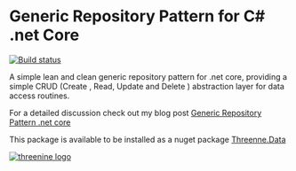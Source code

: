 # Generic Repository Pattern for C#  .net Core

[![Build status](https://ci.appveyor.com/api/projects/status/6ob8lbutfecvi5n3/branch/master?svg=true)](https://ci.appveyor.com/project/garywoodfine/genericrepository/branch/master)

A simple lean and clean generic repository pattern for .net core, providing a simple CRUD (Create , Read, Update and Delete ) abstraction layer for data access routines.



For a detailed discussion check out my blog post  [Generic Repository Pattern .net core](https://garywoodfine.com/generic-repository-pattern-net-core/)

This package is available to be installed as a nuget package [Threenne.Data](https://www.nuget.org/packages/Threenine.Data/)


[![threenine logo](https://threenine.co.uk/wp-content/uploads/2016/12/threenine_footer.png)](https://threenine.co.uk/)